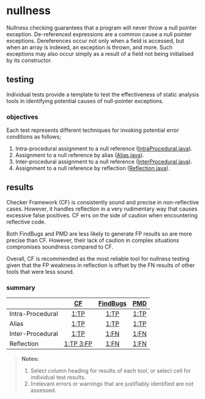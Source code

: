 # nullness
Nullness checking guarantees that a program will never throw a null pointer exception. 
De-referenced expressions are a common cause a null pointer exceptions. Dereferences occur not only 
when a field is accessed, but when an array is indexed, an exception is thrown, and more. Such 
exceptions may also occur simply as a result of a field not being initialised by its constructor.

## testing
Individual tests provide a template to test the effectiveness of static analysis tools in 
identifying potential causes of null-pointer exceptions.

### objectives 
Each test represents different techniques for invoking potential error conditions as follows;

1. Intra-procedural assignment to a null reference ([IntraProcedural.java](https://github.com/michaelemery/staticanalysis/blob/master/checker/nullness/IntraProcedural.java)).
2. Assignment to a null reference by alias ([Alias.java](https://github.com/michaelemery/staticanalysis/blob/master/checker/nullness/Alias.java)).
3. Inter-procedural assignment to a null reference ([InterProcedural.java](https://github.com/michaelemery/staticanalysis/blob/master/checker/nullness/InterProcedural.java)).
4. Assignment to a null reference by reflection ([Reflection.java](https://github.com/michaelemery/staticanalysis/blob/master/checker/nullness/Reflection.java)).


## results

Checker Framework (CF) is consistently sound and precise in non-reflective cases. However, it 
handles reflection in a very rudimentary way that causes excessive false positives. CF errs on the 
side of caution when encountering reflective code. 

Both FindBugs and PMD are less likely to generate FP results so are more precise than CF. 
However, their lack of caution in complex situations compromises soundness compared to CF.

Overall, CF is recommended as the most reliable tool for nullness testing given that the FP 
weakness in reflection is offset by the FN results of other tools that were less sound.

### summary

| | [CF](https://github.com/michaelemery/staticanalysis/blob/master/checker/nullness/checkerframework.md) | [FindBugs](https://github.com/michaelemery/staticanalysis/blob/master/checker/nullness/findbugs.md) | [PMD](https://github.com/michaelemery/staticanalysis/blob/master/checker/nullness/pmd.md) |
| --- | :---: | :---: | :---: |
| Intra-Procedural | [1:TP](https://github.com/michaelemery/staticanalysis/blob/master/checker/nullness/checkerframework.md#intra-procedural) | [1:TP](https://github.com/michaelemery/staticanalysis/blob/master/checker/nullness/findbugs.md#intra-procedural) | [1:TP](https://github.com/michaelemery/staticanalysis/blob/master/checker/nullness/pmd.md#intra-procedural) |
| Alias | [1:TP](https://github.com/michaelemery/staticanalysis/blob/master/checker/nullness/checkerframework.md#alias) | [1:TP](https://github.com/michaelemery/staticanalysis/blob/master/checker/nullness/findbugs.md#alias) | [1:TP](https://github.com/michaelemery/staticanalysis/blob/master/checker/nullness/pmd.md#alias) |
| Inter-Procedural | [1:TP](https://github.com/michaelemery/staticanalysis/blob/master/checker/nullness/checkerframework.md#inter-procedural) | [1:FN](https://github.com/michaelemery/staticanalysis/blob/master/checker/nullness/findbugs.md#inter-procedural) | [1:FN](https://github.com/michaelemery/staticanalysis/blob/master/checker/nullness/pmd.md#inter-procedural) |
| Reflection | [1:TP 3:FP](https://github.com/michaelemery/staticanalysis/blob/master/checker/nullness/checkerframework.md#reflection) | [1:FN](https://github.com/michaelemery/staticanalysis/blob/master/checker/nullness/findbugs.md#reflection) | [1:FN](https://github.com/michaelemery/staticanalysis/blob/master/checker/nullness/pmd.md#reflection)|

> **Notes:** </br>
> 1. Select column heading for results of each tool, or select cell for individual test results.
> 2. Irrelevant errors or warnings that are justifiably identified are not assessed.
